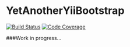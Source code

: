 YetAnotherYiiBootstrap
=========================

[![Build Status](https://secure.travis-ci.org/intersvyaz/yay-bootstrap.png)](http://travis-ci.org/intersvyaz/yay-bootstrap)
[![Code Coverage](https://scrutinizer-ci.com/g/intersvyaz/yay-bootstrap/badges/coverage.png?s=c98d8ed1b057bd06a39db3b4c508f66c474a93f1)](https://scrutinizer-ci.com/g/intersvyaz/yay-bootstrap/)

###Work in progress...
